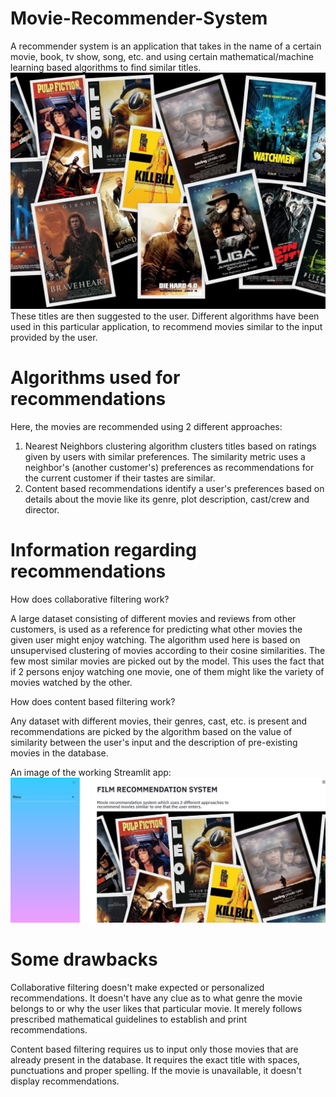 # Movie-Recommender-System
A recommender system is an application that takes in the name of a certain movie, book, tv show, song, etc. and using certain mathematical/machine learning based algorithms to find similar titles.
![Movie_posters](images/img1.jpg)
These titles are then suggested to the user. Different algorithms have been used in this particular application, to recommend movies similar to the input provided by the user.

# Algorithms used for recommendations
Here, the movies are recommended using 2 different approaches:
1. Nearest Neighbors clustering algorithm clusters titles based on ratings given by users with similar preferences. The similarity metric uses a neighbor's (another customer's) preferences as recommendations for the current customer if their tastes are similar.
2. Content based recommendations identify a user's preferences based on details about the movie like its genre, plot description, cast/crew and director.

# Information regarding recommendations

How does collaborative filtering work?

A large dataset consisting of different movies and reviews from other customers, is used as a reference for predicting what other movies the given user might enjoy watching.
The algorithm used here is based on unsupervised clustering of movies according to their cosine similarities. The few most similar movies are picked out by the model. This uses the fact that if 2 persons enjoy watching one movie, one of them might like the variety of movies watched by the other.

How does content based filtering work?

Any dataset with different movies, their genres, cast, etc. is present and recommendations are picked by the algorithm based on the value of similarity between the user's input and the description of pre-existing movies in the database.

An image of the working Streamlit app:
![st_app](images/app.jpg)

# Some drawbacks
Collaborative filtering doesn't make expected or personalized recommendations. It doesn't have any clue as to what genre the movie belongs to or why the user likes that particular movie. It merely follows prescribed mathematical guidelines to establish and print recommendations.

Content based filtering requires us to input only those movies that are already present in the database. It requires the exact title with spaces, punctuations and proper spelling. If the movie is unavailable, it doesn't display recommendations.
